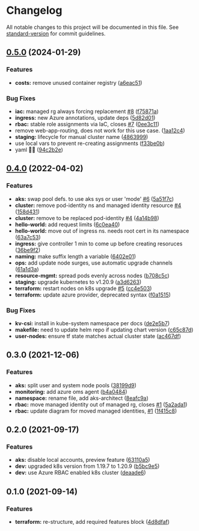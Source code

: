 # Changelog

All notable changes to this project will be documented in this file. See [standard-version](https://github.com/conventional-changelog/standard-version) for commit guidelines.

## [0.5.0](https://github.com/julie-ng/cloudkube-aks-clusters/compare/v0.4.0...v0.5.0) (2024-01-29)


### Features

* **costs:** remove unused container registry ([a6eac51](https://github.com/julie-ng/cloudkube-aks-clusters/commit/a6eac51a8c16ab5cf562ba596e82ea732a3db5e2))


### Bug Fixes

* **iac:** managed rg always forcing replacement [#8](https://github.com/julie-ng/cloudkube-aks-clusters/issues/8) ([f75871a](https://github.com/julie-ng/cloudkube-aks-clusters/commit/f75871a0a1bd7b22b9a07c9336a1e840b374192b))
* **ingress:** new Azure annotations, update deps ([5d82d01](https://github.com/julie-ng/cloudkube-aks-clusters/commit/5d82d0138fd92779760b7f779fb78be80e357330))
* **rbac:** stable role assignments via IaC, closes [#7](https://github.com/julie-ng/cloudkube-aks-clusters/issues/7) ([0ee3c11](https://github.com/julie-ng/cloudkube-aks-clusters/commit/0ee3c113c5fc2add7bf6573808c44eec05a5073e))
* remove web-app-routing, does not work for this use case. ([1aa12c4](https://github.com/julie-ng/cloudkube-aks-clusters/commit/1aa12c4fba09307dd6809df91e682f0abedc50b2))
* **staging:** lifecycle for manual cluster name ([4863999](https://github.com/julie-ng/cloudkube-aks-clusters/commit/4863999c65d43ff46c8a7240a925c0c5a29e9caf))
* use local vars to prevent re-creating assignments ([f33be0b](https://github.com/julie-ng/cloudkube-aks-clusters/commit/f33be0bdc1c4a7352076e4c568e3132cb0ca5d38))
* yaml 🤦‍♀️ ([94c2b2e](https://github.com/julie-ng/cloudkube-aks-clusters/commit/94c2b2eb63614299310921188c30381c40871ff7))

## [0.4.0](https://github.com/julie-ng/cloudkube-aks-clusters/compare/v0.3.0...v0.4.0) (2022-04-02)


### Features

* **aks:** swap pool defs. to use aks sys or user 'mode'  [#6](https://github.com/julie-ng/cloudkube-aks-clusters/issues/6) ([5a51f7c](https://github.com/julie-ng/cloudkube-aks-clusters/commit/5a51f7c37228361ae42861000d3d98f5caa7c260))
* **cluster:** remove pod-identity ns and managed identity resource [#4](https://github.com/julie-ng/cloudkube-aks-clusters/issues/4) ([158d431](https://github.com/julie-ng/cloudkube-aks-clusters/commit/158d431d4d962d4ab9a0fdac28f9b2274633a775))
* **cluster:** remove to be replaced pod-identity [#4](https://github.com/julie-ng/cloudkube-aks-clusters/issues/4) ([4a14b98](https://github.com/julie-ng/cloudkube-aks-clusters/commit/4a14b985449bb55616f91d6ebed813647f396388))
* **hello-world:** add request limits ([6c0ea40](https://github.com/julie-ng/cloudkube-aks-clusters/commit/6c0ea40e4605331c6906ababd2cd014a0f14a838))
* **hello-world:** move out of ingress ns. needs root cert in its namespace ([63a7c53](https://github.com/julie-ng/cloudkube-aks-clusters/commit/63a7c533e205a123cd8b20f473a5b4dc5f3c5ddb))
* **ingress:** give controller 1 min to come up before creating resoruces ([36be9f2](https://github.com/julie-ng/cloudkube-aks-clusters/commit/36be9f245dc914fc9f5f890f51dfeec6ec640477))
* **naming:** make suffix length a variable ([6402e01](https://github.com/julie-ng/cloudkube-aks-clusters/commit/6402e0189637f507cdad33f1e4436773d815767b))
* **ops:** add update node surges, use automatic upgrade channels ([61a1d3a](https://github.com/julie-ng/cloudkube-aks-clusters/commit/61a1d3a0e55dcb7aa0c8e26fd1ddc0ffb19e5988))
* **resource-mgmt:** spread pods evenly across nodes ([b708c5c](https://github.com/julie-ng/cloudkube-aks-clusters/commit/b708c5c60eab1cca17bd984039dab388739680c5))
* **staging:** upgrade kubernetes to v1.20.9 ([a3d6263](https://github.com/julie-ng/cloudkube-aks-clusters/commit/a3d62634e03fe4d1673154f88a8d5f093a49c845))
* **terraform:** restart nodes on k8s upgrade [#5](https://github.com/julie-ng/cloudkube-aks-clusters/issues/5) ([cc4e503](https://github.com/julie-ng/cloudkube-aks-clusters/commit/cc4e5037afd824e26622fc58b346ca6b68910c01))
* **terraform:** update azure provider, deprecated syntax ([f0a1515](https://github.com/julie-ng/cloudkube-aks-clusters/commit/f0a1515b4e675d540a1fff0a711d3bad42782c68))


### Bug Fixes

* **kv-csi:** install in kube-system namespace per docs ([de2e5b7](https://github.com/julie-ng/cloudkube-aks-clusters/commit/de2e5b7b697a32815188d46109eb9cef42f30547))
* **makefile:** need to update helm repo if updating chart version ([c65c87d](https://github.com/julie-ng/cloudkube-aks-clusters/commit/c65c87d2d672b3f3b197a5b3e20ab0652951bfe6))
* **user-nodes:** ensure tf state matches actual cluster state ([ac467df](https://github.com/julie-ng/cloudkube-aks-clusters/commit/ac467df4547514a1469262ada0cadc9bc7960e95))

## 0.3.0 (2021-12-06)


### Features

* **aks:** split user and system node pools ([38199d9](https://github.com/julie-ng/cloudkube-aks-clusters/commit/38199d9bd83da01f91b9c5c385a92a609eb9e5a8))
* **monitoring:** add azure oms agent ([b4a0484](https://github.com/julie-ng/cloudkube-aks-clusters/commit/b4a04840ea90c702e9e1bab71fd96ad128c70766))
* **namespace:** rename file, add aks-architect ([8eafc9a](https://github.com/julie-ng/cloudkube-aks-clusters/commit/8eafc9a1cce2d55b3d7a937bc4ef479f441669f8))
* **rbac:** move managed identity out of managed rg, closes [#1](https://github.com/julie-ng/cloudkube-aks-clusters/issues/1) ([5a2ada1](https://github.com/julie-ng/cloudkube-aks-clusters/commit/5a2ada123f6e34e79a35e104c15c471c444bfcf5))
* **rbac:** update diagram for moved managed identities, [#1](https://github.com/julie-ng/cloudkube-aks-clusters/issues/1) ([1f415c8](https://github.com/julie-ng/cloudkube-aks-clusters/commit/1f415c81d99213ae6c12871c9e2c6b23e18e22d6))

## 0.2.0 (2021-09-17)


### Features

* **aks:** disable local accounts, preview feature ([63110a5](https://github.com/julie-ng/cloudkube-aks-clusters/commit/63110a57590cfd29a97ee1be726fc5a710e5d332))
* **dev:** upgraded k8s version from 1.19.7 to 1.20.9 ([b5bc9e5](https://github.com/julie-ng/cloudkube-aks-clusters/commit/b5bc9e52d53ad9bf073b81e9113c396e3ea3a016))
* **dev:** use Azure RBAC enabled k8s cluster ([deaade6](https://github.com/julie-ng/cloudkube-aks-clusters/commit/deaade6e06f8d00dc38baeb519169e6d0fa3681f))

## 0.1.0 (2021-09-14)

### Features

* **terraform:** re-structure, add required features block ([4d8dfaf](https://github.com/julie-ng/cloudkube-aks-clusters/commit/4d8dfaf13a01dd4458b8f7b915f802abd56c15f3))
